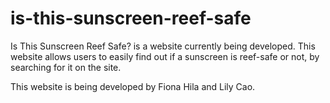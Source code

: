 # is-this-sunscreen-reef-safe
Is This Sunscreen Reef Safe? is a website currently being developed.
This website allows users to easily find out if a sunscreen is reef-safe or not, by searching for it on the site.

This website is being developed by Fiona Hila and Lily Cao.
